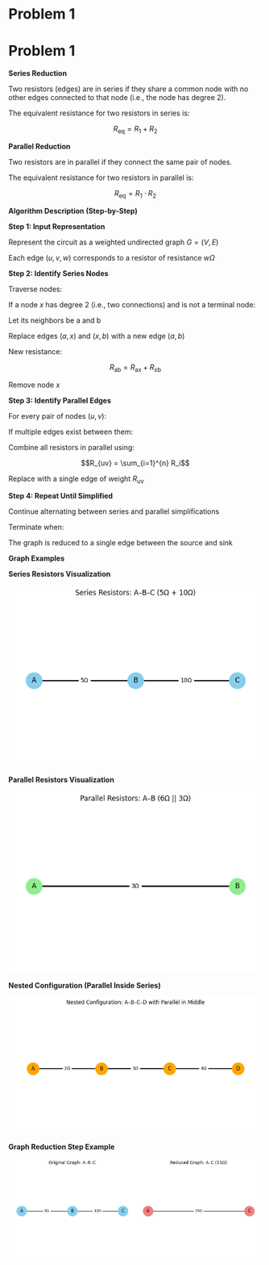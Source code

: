 # Problem 1

# Problem 1

**Series Reduction**

Two resistors (edges) are in series if they share a common node with no other edges connected to that node (i.e., the node has degree 2).

The equivalent resistance for two resistors in series is:

$$R_{\text{eq}} = R_1 + R_2$$

**Parallel Reduction**

Two resistors are in parallel if they connect the same pair of nodes.

The equivalent resistance for two resistors in parallel is:

$$R_{\text{eq}} = R_1 \cdot R_2$$

**Algorithm Description (Step-by-Step)**

**Step 1: Input Representation**

Represent the circuit as a weighted undirected graph $G=(V,E)$

Each edge $(u,v,w)$ corresponds to a resistor of resistance $wΩ$

**Step 2: Identify Series Nodes**

Traverse nodes:

If a node $x$ has degree 2 (i.e., two connections) and is not a terminal node:

Let its neighbors be a and b

Replace edges $(a,x)$ and $(x,b)$ with a new edge $(a,b)$

 New resistance:

 $$R_{\text{ab}} = R_{\text{ax}} + R_{\text{xb}}$$

 Remove node $x$

 **Step 3: Identify Parallel Edges**

 For every pair of nodes $(u,v):$

 If multiple edges exist between them:

 Combine all resistors in parallel using:

 $$R_{uv} = \sum_{i=1}^{n} R_i$$

 Replace with a single edge of weight $R_{\text{uv}}$

 **Step 4: Repeat Until Simplified**

Continue alternating between series and parallel simplifications

Terminate when:

The graph is reduced to a single edge between the source and sink

**Graph Examples**


**Series Resistors Visualization**


![alt text](image.png)

**Parallel Resistors Visualization**

![alt text](image-1.png)

**Nested Configuration (Parallel Inside Series)**

![alt text](image-2.png)

**Graph Reduction Step Example**


![alt text](image-3.png)









